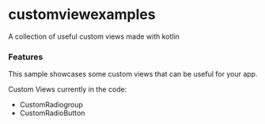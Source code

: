 customviewexamples
==============================================
A collection of useful custom views made with kotlin

### Features

This sample showcases some custom views that can be useful for your app.

Custom Views currently in the code:

 * CustomRadiogroup
 * CustomRadioButton
